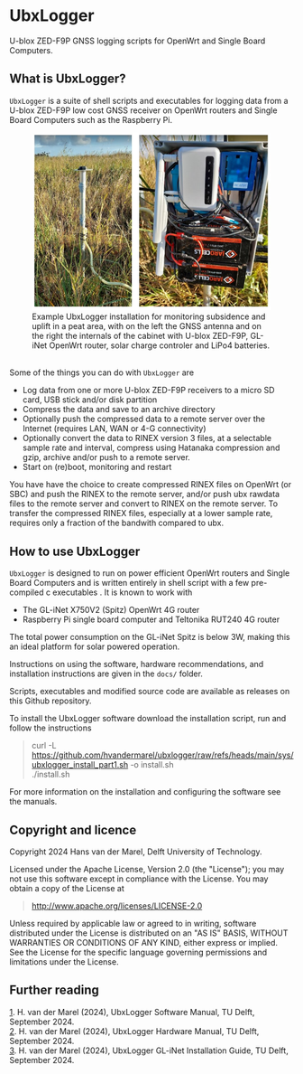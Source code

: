 # UbxLogger

U-blox ZED-F9P GNSS logging scripts for OpenWrt and Single Board Computers.

## What is UbxLogger?

`UbxLogger` is a suite of shell scripts and executables for logging data from a U-blox 
ZED-F9P low cost GNSS receiver on OpenWrt routers and Single Board Computers such as the
Raspberry Pi. 

<figure>
   <img src="docs/Weerribben.jpg" width="600" 
         alt="Weerribben GNSS logger">
   <figcaption>Example UbxLogger installation for monitoring subsidence and uplift in a peat    area, with on the left
   the GNSS antenna and on the right the internals of the cabinet with U-blox ZED-F9P, GL-iNet OpenWrt router,
   solar charge controler and LiPo4 batteries.</figcaption>
</figure>

\
Some of the things you can do with `UbxLogger` are

- Log data from one or more U-blox ZED-F9P receivers to a micro SD card, USB stick and/or 
  disk partition
- Compress the data and save to an archive directory
- Optionally push the compressed data to a remote server over the Internet (requires LAN, WAN or 4-G connectivity)
- Optionally convert the data to RINEX version 3 files, at a selectable sample rate and interval,
  compress using Hatanaka compression and gzip, archive and/or push to a remote server.
- Start on (re)boot, monitoring and restart 

You have have the choice to create compressed RINEX files on OpenWrt (or SBC) and push the RINEX to
the remote server, and/or push ubx rawdata files to the remote server and convert to RINEX on
the remote server. To transfer the compressed RINEX files, especially at a lower sample rate, requires 
only a fraction of the bandwith compared to ubx. 


## How to use UbxLogger

`UbxLogger` is designed to run on power efficient OpenWrt routers and Single Board Computers and
is written entirely in shell script with a few pre-compiled c executables . It is known
to work with

- The GL-iNet X750V2 (Spitz) OpenWrt 4G router
- Raspberry Pi single board computer and Teltonika RUT240 4G router

The total power consumption on the GL-iNet Spitz is below 3W, making this an ideal platform 
for solar powered operation.

Instructions on using the software, hardware recommendations, and installation instructions are
given in the `docs/` folder.

Scripts, executables and modified source code are available as releases on this Github repository. 

To install the UbxLogger software download the installation script, run and follow the instructions

> curl -L https://github.com/hvandermarel/ubxlogger/raw/refs/heads/main/sys/ubxlogger_install_part1.sh -o install.sh \
> ./install.sh

For more information on the installation and configuring the software see the manuals.

## Copyright and licence

Copyright 2024 Hans van der Marel, Delft University of Technology.

Licensed under the Apache License, Version 2.0 (the "License");
you may not use this software except in compliance with the License.
You may obtain a copy of the License at

> http://www.apache.org/licenses/LICENSE-2.0

Unless required by applicable law or agreed to in writing, software
distributed under the License is distributed on an "AS IS" BASIS,
WITHOUT WARRANTIES OR CONDITIONS OF ANY KIND, either express or implied.
See the License for the specific language governing permissions and
limitations under the License.

## Further reading

[1]. H. van der Marel (2024), UbxLogger Software Manual, TU Delft, September 2024.\
[2]. H. van der Marel (2024), UbxLogger Hardware Manual, TU Delft, September 2024.\
[3]. H. van der Marel (2024), UbxLogger GL-iNet Installation Guide, TU Delft, September 2024.


[1]: <docs/UbxLogger_Software_Manual.md> "H. van der Marel (2024), UbxLogger Software Manual, TU Delft, September 2024."
[2]: <docs/UbxLogger_Hardware_Manual.md> "H. van der Marel (2024), UbxLogger Hardware Manual, TU Delft, September 2024."
[3]: <docs/UbxLogger_GL-iNet_Installation_Guide.md> "H. van der Marel (2024), UbxLogger Gl-iNet Installation Guide, TU Delft, September 2024."

